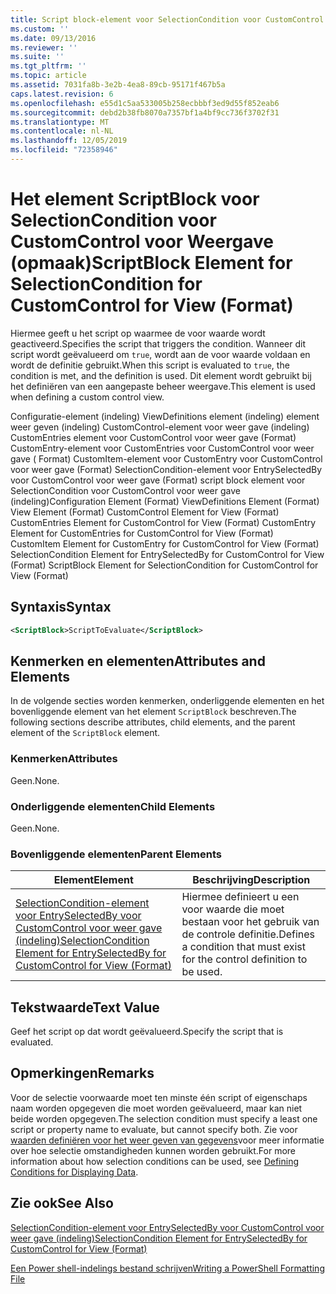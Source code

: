 ```yaml
---
title: Script block-element voor SelectionCondition voor CustomControl voor weer gave (indeling) | Microsoft Docs
ms.custom: ''
ms.date: 09/13/2016
ms.reviewer: ''
ms.suite: ''
ms.tgt_pltfrm: ''
ms.topic: article
ms.assetid: 7031fa8b-3e2b-4ea8-89cb-95171f467b5a
caps.latest.revision: 6
ms.openlocfilehash: e55d1c5aa533005b258ecbbbf3ed9d55f852eab6
ms.sourcegitcommit: debd2b38fb8070a7357bf1a4bf9cc736f3702f31
ms.translationtype: MT
ms.contentlocale: nl-NL
ms.lasthandoff: 12/05/2019
ms.locfileid: "72358946"
---
```

# <a name="scriptblock-element-for-selectioncondition-for-customcontrol-for-view-format"></a><span data-ttu-id="d0ed9-102">Het element ScriptBlock voor SelectionCondition voor CustomControl voor Weergave (opmaak)</span><span class="sxs-lookup"><span data-stu-id="d0ed9-102">ScriptBlock Element for SelectionCondition for CustomControl for View (Format)</span></span>

<span data-ttu-id="d0ed9-103">Hiermee geeft u het script op waarmee de voor waarde wordt geactiveerd.</span><span class="sxs-lookup"><span data-stu-id="d0ed9-103">Specifies the script that triggers the condition.</span></span> <span data-ttu-id="d0ed9-104">Wanneer dit script wordt geëvalueerd om `true`, wordt aan de voor waarde voldaan en wordt de definitie gebruikt.</span><span class="sxs-lookup"><span data-stu-id="d0ed9-104">When this script is evaluated to `true`, the condition is met, and the definition is used.</span></span> <span data-ttu-id="d0ed9-105">Dit element wordt gebruikt bij het definiëren van een aangepaste beheer weergave.</span><span class="sxs-lookup"><span data-stu-id="d0ed9-105">This element is used when defining a custom control view.</span></span>

<span data-ttu-id="d0ed9-106">Configuratie-element (indeling) ViewDefinitions element (indeling) element weer geven (indeling) CustomControl-element voor weer gave (indeling) CustomEntries element voor CustomControl voor weer gave (Format) CustomEntry-element voor CustomEntries voor CustomControl voor weer gave ( Format) CustomItem-element voor CustomEntry voor CustomControl voor weer gave (Format) SelectionCondition-element voor EntrySelectedBy voor CustomControl voor weer gave (Format) script block element voor SelectionCondition voor CustomControl voor weer gave (indeling)</span><span class="sxs-lookup"><span data-stu-id="d0ed9-106">Configuration Element (Format) ViewDefinitions Element (Format) View Element (Format) CustomControl Element for View (Format) CustomEntries Element for CustomControl for View (Format) CustomEntry Element for CustomEntries for CustomControl for View (Format) CustomItem Element for CustomEntry for CustomControl for View (Format) SelectionCondition Element for EntrySelectedBy for CustomControl for View (Format) ScriptBlock Element for SelectionCondition for CustomControl for View (Format)</span></span>

## <a name="syntax"></a><span data-ttu-id="d0ed9-107">Syntaxis</span><span class="sxs-lookup"><span data-stu-id="d0ed9-107">Syntax</span></span>

```xml
<ScriptBlock>ScriptToEvaluate</ScriptBlock>
```

## <a name="attributes-and-elements"></a><span data-ttu-id="d0ed9-108">Kenmerken en elementen</span><span class="sxs-lookup"><span data-stu-id="d0ed9-108">Attributes and Elements</span></span>

<span data-ttu-id="d0ed9-109">In de volgende secties worden kenmerken, onderliggende elementen en het bovenliggende element van het element `ScriptBlock` beschreven.</span><span class="sxs-lookup"><span data-stu-id="d0ed9-109">The following sections describe attributes, child elements, and the parent element of the `ScriptBlock` element.</span></span>

### <a name="attributes"></a><span data-ttu-id="d0ed9-110">Kenmerken</span><span class="sxs-lookup"><span data-stu-id="d0ed9-110">Attributes</span></span>

<span data-ttu-id="d0ed9-111">Geen.</span><span class="sxs-lookup"><span data-stu-id="d0ed9-111">None.</span></span>

### <a name="child-elements"></a><span data-ttu-id="d0ed9-112">Onderliggende elementen</span><span class="sxs-lookup"><span data-stu-id="d0ed9-112">Child Elements</span></span>

<span data-ttu-id="d0ed9-113">Geen.</span><span class="sxs-lookup"><span data-stu-id="d0ed9-113">None.</span></span>

### <a name="parent-elements"></a><span data-ttu-id="d0ed9-114">Bovenliggende elementen</span><span class="sxs-lookup"><span data-stu-id="d0ed9-114">Parent Elements</span></span>

|<span data-ttu-id="d0ed9-115">Element</span><span class="sxs-lookup"><span data-stu-id="d0ed9-115">Element</span></span>|<span data-ttu-id="d0ed9-116">Beschrijving</span><span class="sxs-lookup"><span data-stu-id="d0ed9-116">Description</span></span>|
|-------------|-----------------|
|[<span data-ttu-id="d0ed9-117">SelectionCondition-element voor EntrySelectedBy voor CustomControl voor weer gave (indeling)</span><span class="sxs-lookup"><span data-stu-id="d0ed9-117">SelectionCondition Element for EntrySelectedBy for CustomControl for View (Format)</span></span>](./selectioncondition-element-for-entryselectedby-for-customcontrol-format.md)|<span data-ttu-id="d0ed9-118">Hiermee definieert u een voor waarde die moet bestaan voor het gebruik van de controle definitie.</span><span class="sxs-lookup"><span data-stu-id="d0ed9-118">Defines a condition that must exist for the control definition to be used.</span></span>|

## <a name="text-value"></a><span data-ttu-id="d0ed9-119">Tekstwaarde</span><span class="sxs-lookup"><span data-stu-id="d0ed9-119">Text Value</span></span>

<span data-ttu-id="d0ed9-120">Geef het script op dat wordt geëvalueerd.</span><span class="sxs-lookup"><span data-stu-id="d0ed9-120">Specify the script that is evaluated.</span></span>

## <a name="remarks"></a><span data-ttu-id="d0ed9-121">Opmerkingen</span><span class="sxs-lookup"><span data-stu-id="d0ed9-121">Remarks</span></span>

<span data-ttu-id="d0ed9-122">Voor de selectie voorwaarde moet ten minste één script of eigenschaps naam worden opgegeven die moet worden geëvalueerd, maar kan niet beide worden opgegeven.</span><span class="sxs-lookup"><span data-stu-id="d0ed9-122">The selection condition must specify a least one script or property name to evaluate, but cannot specify both.</span></span> <span data-ttu-id="d0ed9-123">Zie voor [waarden definiëren voor het weer geven van gegevens](./defining-conditions-for-displaying-data.md)voor meer informatie over hoe selectie omstandigheden kunnen worden gebruikt.</span><span class="sxs-lookup"><span data-stu-id="d0ed9-123">For more information about how selection conditions can be used, see [Defining Conditions for Displaying Data](./defining-conditions-for-displaying-data.md).</span></span>

## <a name="see-also"></a><span data-ttu-id="d0ed9-124">Zie ook</span><span class="sxs-lookup"><span data-stu-id="d0ed9-124">See Also</span></span>

[<span data-ttu-id="d0ed9-125">SelectionCondition-element voor EntrySelectedBy voor CustomControl voor weer gave (indeling)</span><span class="sxs-lookup"><span data-stu-id="d0ed9-125">SelectionCondition Element for EntrySelectedBy for CustomControl for View (Format)</span></span>](./selectioncondition-element-for-entryselectedby-for-customcontrol-format.md)

[<span data-ttu-id="d0ed9-126">Een Power shell-indelings bestand schrijven</span><span class="sxs-lookup"><span data-stu-id="d0ed9-126">Writing a PowerShell Formatting File</span></span>](./writing-a-powershell-formatting-file.md)
